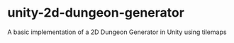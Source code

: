 # unity-2d-dungeon-generator
A basic implementation of a 2D Dungeon Generator in Unity using tilemaps

